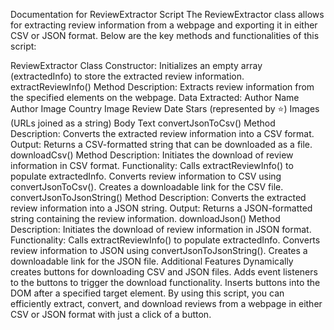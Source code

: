 Documentation for ReviewExtractor Script
The ReviewExtractor class allows for extracting review information from a webpage and exporting it in either CSV or JSON format. Below are the key methods and functionalities of this script:

ReviewExtractor Class
Constructor: Initializes an empty array (extractedInfo) to store the extracted review information.
extractReviewInfo() Method
Description: Extracts review information from the specified elements on the webpage.
Data Extracted:
Author Name
Author Image
Country Image
Review Date
Stars (represented by ⭐)
Images (URLs joined as a string)
Body Text
convertJsonToCsv() Method
Description: Converts the extracted review information into a CSV format.
Output: Returns a CSV-formatted string that can be downloaded as a file.
downloadCsv() Method
Description: Initiates the download of review information in CSV format.
Functionality:
Calls extractReviewInfo() to populate extractedInfo.
Converts review information to CSV using convertJsonToCsv().
Creates a downloadable link for the CSV file.
convertJsonToJsonString() Method
Description: Converts the extracted review information into a JSON string.
Output: Returns a JSON-formatted string containing the review information.
downloadJson() Method
Description: Initiates the download of review information in JSON format.
Functionality:
Calls extractReviewInfo() to populate extractedInfo.
Converts review information to JSON using convertJsonToJsonString().
Creates a downloadable link for the JSON file.
Additional Features
Dynamically creates buttons for downloading CSV and JSON files.
Adds event listeners to the buttons to trigger the download functionality.
Inserts buttons into the DOM after a specified target element.
By using this script, you can efficiently extract, convert, and download reviews from a webpage in either CSV or JSON format with just a click of a button.

